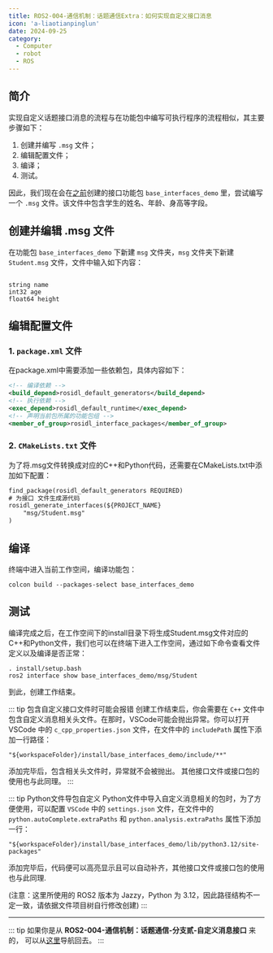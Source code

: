 ```yaml
---
title: ROS2-004-通信机制：话题通信Extra：如何实现自定义接口消息 
icon: 'a-liaotianpinglun'
date: 2024-09-25
category:
  - Computer
  - robot
  - ROS
---
```


## 简介

实现自定义话题接口消息的流程与在功能包中编写可执行程序的流程相似，其主要步骤如下：

1. 创建并编写 `.msg` 文件；
2. 编辑配置文件；
3. 编译；
4. 测试。

因此，我们现在会在[之前](./2024_09_19_002.md#准备工作)创建的接口功能包 `base_interfaces_demo` 里，尝试编写一个 `.msg` 文件。该文件中包含学生的姓名、年龄、身高等字段。

## 创建并编辑 .msg 文件

在功能包 `base_interfaces_demo` 下新建 `msg` 文件夹，`msg` 文件夹下新建 `Student.msg` 文件，文件中输入如下内容：

```msg

string name
int32 age
float64 height

```

## 编辑配置文件

### 1. `package.xml` 文件

在package.xml中需要添加一些依赖包，具体内容如下：

```xml
<!-- 编译依赖 -->
<build_depend>rosidl_default_generators</build_depend>
<!-- 执行依赖 -->
<exec_depend>rosidl_default_runtime</exec_depend>
<!-- 声明当前包所属的功能包组 -->
<member_of_group>rosidl_interface_packages</member_of_group>
```

### 2. `CMakeLists.txt` 文件

为了将.msg文件转换成对应的C++和Python代码，还需要在CMakeLists.txt中添加如下配置：

```txt
find_package(rosidl_default_generators REQUIRED)
# 为接口 文件生成源代码
rosidl_generate_interfaces(${PROJECT_NAME}
    "msg/Student.msg"
) 
```

## 编译

终端中进入当前工作空间，编译功能包：

```shell
colcon build --packages-select base_interfaces_demo
```

## 测试

编译完成之后，在工作空间下的install目录下将生成Student.msg文件对应的C++和Python文件，我们也可以在终端下进入工作空间，通过如下命令查看文件定义以及编译是否正常：

```shell
. install/setup.bash
ros2 interface show base_interfaces_demo/msg/Student
```

到此，创建工作结束。

::: tip 包含自定义接口文件时可能会报错
创建工作结束后，你会需要在 `C++` 文件中包含自定义消息相关头文件。在那时，VSCode可能会抛出异常。你可以打开 VSCode 中的 `c_cpp_properties.json` 文件，在文件中的 `includePath` 属性下添加一行路径：

`"${workspaceFolder}/install/base_interfaces_demo/include/**"`

添加完毕后，包含相关头文件时，异常就不会被抛出。
其他接口文件或接口包的使用也与此同理。
:::

::: tip Python文件导包自定义
Python文件中导入自定义消息相关的包时，为了方便使用，可以配置 `VSCode` 中的 `settings.json` 文件，在文件中的 `python.autoComplete.extraPaths` 和 `python.analysis.extraPaths` 属性下添加一行：

`"${workspaceFolder}/install/base_interfaces_demo/lib/python3.12/site-packages"`

添加完毕后，代码便可以高亮显示且可以自动补齐，其他接口文件或接口包的使用也与此同理.

(注意：这里所使用的 ROS2 版本为 Jazzy，Python 为 3.12，因此路径结构不一定一致，请依据文件项目树自行修改创建)
:::

---

::: tip
如果你是从 **ROS2-004-通信机制：话题通信-分支贰-自定义消息接口** 来的， 可以从[这里](./2024_09_25_002.md#自定义消息接口文件)导航回去。
:::
